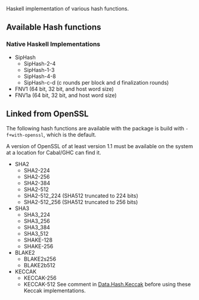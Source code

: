 Haskell implementation of various hash functions.

## Available Hash functions

### Native Haskell Implementations

*   SipHash
    *   SipHash-2-4
    *   SipHash-1-3
    *   SipHash-4-8
    *   SipHash-c-d (c rounds per block and d finalization rounds)
*   FNV1 (64 bit, 32 bit, and host word size)
*   FNV1a (64 bit, 32 bit, and host word size)

## Linked from OpenSSL

The following hash functions are available with the package is build with
`-f+with-openssl`, which is the default.

A version of OpenSSL of at least version 1.1 must be available on the system at
a location for Cabal/GHC can find it.

*   SHA2
    *   SHA2-224
    *   SHA2-256
    *   SHA2-384
    *   SHA2-512
    *   SHA2-512_224 (SHA512 truncated to 224 bits)
    *   SHA2-512_256 (SHA512 truncated to 256 bits)
*   SHA3
    *   SHA3_224
    *   SHA3_256
    *   SHA3_384
    *   SHA3_512
    *   SHAKE-128
    *   SHAKE-256
*   BLAKE2
    *   BLAKE2s256
    *   BLAKE2b512
*   KECCAK
    *   KECCAK-256
    *   KECCAK-512
    See comment in [Data.Hash.Keccak](https://github.com/larskuhtz/hs-hashes/blob/main/src/Data/Hash/Keccak.hs) before using these Keccak implementations.


